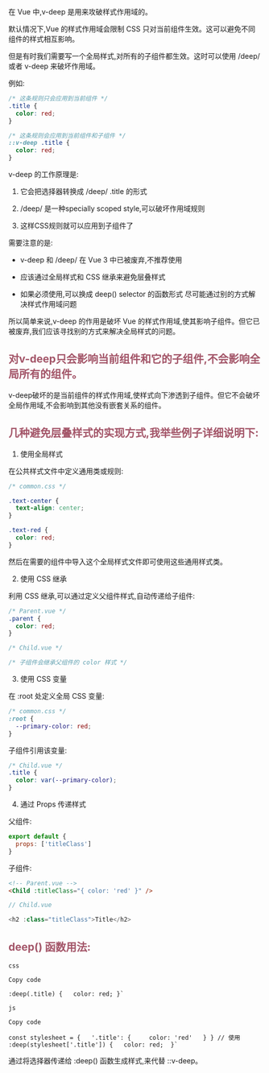 在 Vue 中,v-deep 是用来攻破样式作用域的。


默认情况下,Vue 的样式作用域会限制 CSS 只对当前组件生效。这可以避免不同组件的样式相互影响。

但是有时我们需要写一个全局样式,对所有的子组件都生效。这时可以使用 /deep/ 或者 v-deep 来破坏作用域。

例如:

```css
/* 这条规则只会应用到当前组件 */ 
.title {
  color: red;
}

/* 这条规则会应用到当前组件和子组件 */
::v-deep .title { 
  color: red;
}
```

v-deep 的工作原理是:

1. 它会把选择器转换成 /deep/ .title 的形式

2. /deep/ 是一种specially scoped style,可以破坏作用域规则

3. 这样CSS规则就可以应用到子组件了



需要注意的是:


- v-deep 和 /deep/ 在 Vue 3 中已被废弃,不推荐使用

- 应该通过全局样式和 CSS 继承来避免层叠样式

- 如果必须使用,可以换成 deep() selector 的函数形式
尽可能通过别的方式解决样式作用域问题

所以简单来说,v-deep 的作用是破坏 Vue 的样式作用域,使其影响子组件。但它已被废弃,我们应该寻找别的方式来解决全局样式的问题。

## <font color=#A35568>对v-deep只会影响当前组件和它的子组件,不会影响全局所有的组件。</font>

v-deep破坏的是当前组件的样式作用域,使样式向下渗透到子组件。但它不会破坏全局作用域,不会影响到其他没有嵌套关系的组件。


## <font color=#A35568>几种避免层叠样式的实现方式,我举些例子详细说明下:</font>

1. 使用全局样式

在公共样式文件中定义通用类或规则:

```css
/* common.css */

.text-center {
  text-align: center; 
}

.text-red {
  color: red;
}
```

然后在需要的组件中导入这个全局样式文件即可使用这些通用样式类。

2. 使用 CSS 继承

利用 CSS 继承,可以通过定义父组件样式,自动传递给子组件:

```css
/* Parent.vue */
.parent {
  color: red;
}
```

```css
/* Child.vue */

/* 子组件会继承父组件的 color 样式 */
```

3. 使用 CSS 变量

在 :root 处定义全局 CSS 变量:

```css
/* common.css */
:root {
  --primary-color: red;
}
```

子组件引用该变量:

```css
/* Child.vue */ 
.title {
  color: var(--primary-color); 
}
```

4. 通过 Props 传递样式

父组件:

```js
export default {
  props: ['titleClass']  
}
```

子组件:

```html
<!-- Parent.vue -->
<Child :titleClass="{ color: 'red' }" />
```

```js
// Child.vue

<h2 :class="titleClass">Title</h2> 
```



## <font color=#A35568>deep() 函数用法:</font>
```
css

Copy code

:deep(.title) {   color: red; }`

js

Copy code

const stylesheet = {   '.title': {     color: 'red'   } } // 使用 :deep(stylesheet['.title']) {   color: red;  }`
```


通过将选择器传递给 :deep() 函数生成样式,来代替 ::v-deep。





